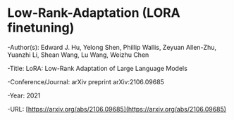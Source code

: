 # Low-Rank-Adaptation (LORA finetuning)

-Author(s): Edward J. Hu, Yelong Shen, Phillip Wallis, Zeyuan Allen-Zhu, Yuanzhi Li, Shean Wang, Lu Wang, Weizhu Chen

-Title: LoRA: Low-Rank Adaptation of Large Language Models

-Conference/Journal: arXiv preprint arXiv:2106.09685

-Year: 2021

-URL: [https://arxiv.org/abs/2106.09685](https://arxiv.org/abs/2106.09685)
